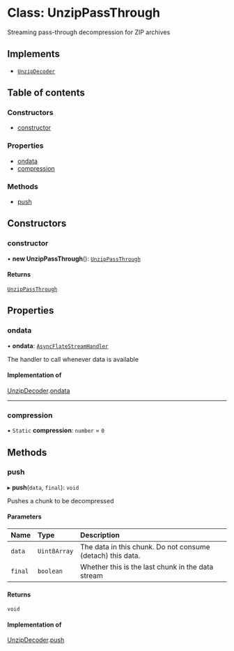 # Class: UnzipPassThrough

Streaming pass-through decompression for ZIP archives

## Implements

- [`UnzipDecoder`](../interfaces/UnzipDecoder.md)

## Table of contents

### Constructors

- [constructor](UnzipPassThrough.md#constructor)

### Properties

- [ondata](UnzipPassThrough.md#ondata)
- [compression](UnzipPassThrough.md#compression)

### Methods

- [push](UnzipPassThrough.md#push)

## Constructors

### constructor

• **new UnzipPassThrough**(): [`UnzipPassThrough`](UnzipPassThrough.md)

#### Returns

[`UnzipPassThrough`](UnzipPassThrough.md)

## Properties

### ondata

• **ondata**: [`AsyncFlateStreamHandler`](../README.md#asyncflatestreamhandler)

The handler to call whenever data is available

#### Implementation of

[UnzipDecoder](../interfaces/UnzipDecoder.md).[ondata](../interfaces/UnzipDecoder.md#ondata)

___

### compression

▪ `Static` **compression**: `number` = `0`

## Methods

### push

▸ **push**(`data`, `final`): `void`

Pushes a chunk to be decompressed

#### Parameters

| Name | Type | Description |
| :------ | :------ | :------ |
| `data` | `Uint8Array` | The data in this chunk. Do not consume (detach) this data. |
| `final` | `boolean` | Whether this is the last chunk in the data stream |

#### Returns

`void`

#### Implementation of

[UnzipDecoder](../interfaces/UnzipDecoder.md).[push](../interfaces/UnzipDecoder.md#push)
